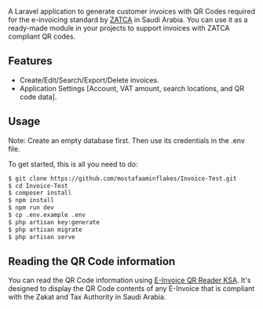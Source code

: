 A Laravel application to generate customer invoices with QR Codes required for the e-invoicing standard by [ZATCA](https://zatca.gov.sa/en/E-Invoicing/Pages/default.aspx) in Saudi Arabia.
You can use it as a ready-made module in your projects to support invoices with ZATCA compliant QR codes.

## Features

-   Create/Edit/Search/Export/Delete invoices.
-   Application Settings [Account, VAT amount, search locations, and QR code data].

## Usage

Note: Create an empty database first. Then use its credentials in the .env file.

To get started, this is all you need to do:

```bash
$ git clone https://github.com/mostafaaminflakes/Invoice-Test.git
$ cd Invoice-Test
$ composer install
$ npm install
$ npm run dev
$ cp .env.example .env
$ php artisan key:generate
$ php artisan migrate 
$ php artisan serve
```

## Reading the QR Code information

You can read the QR Code information using [E-Invoice QR Reader KSA](https://play.google.com/store/apps/details?id=com.posbankbh.einvoiceqrreader). It's designed to display the QR Code contents of any E-Invoice that is compliant with the Zakat and Tax Authority in Saudi Arabia.

